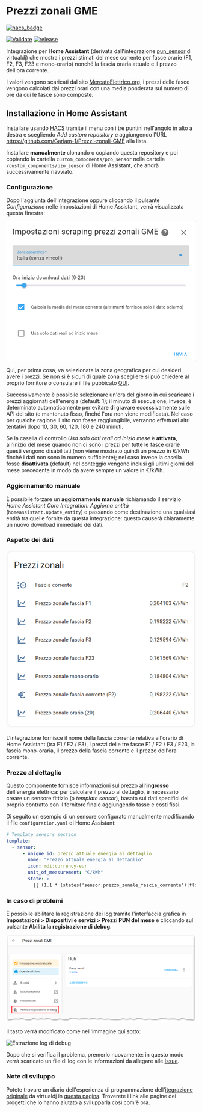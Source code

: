 # Prezzi zonali GME

[![hacs_badge](https://img.shields.io/badge/HACS-Custom-41BDF5.svg?style=for-the-badge)](https://github.com/hacs/integration)

[![Validate](https://github.com/Gariam-1/Prezzi-zonali-GME/actions/workflows/validate.yaml/badge.svg?branch=master)](https://github.com/Gariam-1/Prezzi-zonali-GME/actions/workflows/validate.yaml)
[![release](https://img.shields.io/github/v/release/Gariam-1/Prezzi-zonali-GME?style=flat-square)](https://github.com/Gariam-1/Prezzi-zonali-GME/releases)

Integrazione per **Home Assistant** (derivata dall'integrazione [pun_sensor](https://github.com/virtualdj/pun_sensor) di virtualdj) che mostra i prezzi stimati del mese corrente per fasce orarie (F1, F2, F3, F23 e mono-orario) nonché la fascia oraria attuale e il prezzo dell'ora corrente.

I valori vengono scaricati dal sito [MercatoElettrico.org](https://gme.mercatoelettrico.org/it-it/Home/Esiti/Elettricita/MGP/Esiti/PUN), i prezzi delle fasce vengono calcolati dai prezzi orari con una media ponderata sul numero di ore da cui le fasce sono composte.

## Installazione in Home Assistant

Installare usando [HACS](https://hacs.xyz/) tramite il menu con i tre puntini nell'angolo in alto a destra e scegliendo _Add custom repository_ e aggiungendo l'URL https://github.com/Gariam-1/Prezzi-zonali-GME alla lista.

Installare **manualmente** clonando o copiando questa repository e poi copiando la cartella `custom_components/pzo_sensor` nella cartella `/custom_components/pzo_sensor` di Home Assistant, che andrà successivamente riavviato.

### Configurazione

Dopo l'aggiunta dell'integrazione oppure cliccando il pulsante _Configurazione_ nelle impostazioni di Home Assistant, verrà visualizzata questa finestra:

![Screenshot impostazioni](screenshots_settings.png "Impostazioni")

Qui, per prima cosa, va selezionata la zona geografica per cui desideri avere i prezzi. Se non si è sicuri di quale zona scegliere si può chiedere al proprio fornitore o consulare il file pubbicato [QUI](https://www.terna.it/it/sistema-elettrico/pubblicazioni/news-operatori/dettaglio/Suddivisione-in-zone-di-mercato-della-Rete-di-Trasmissione-Nazionale-valida-a-partire-dal-1%C2%B0-gennaio-2021).

Successivamente è possibile selezionare un'ora del giorno in cui scaricare i prezzi aggiornati dell'energia (default: 1); il minuto di esecuzione, invece, è determinato automaticamente per evitare di gravare eccessivamente sulle API del sito (e mantenuto fisso, finché l'ora non viene modificata). Nel caso per qualche ragione il sito non fosse raggiungibile, verranno effettuati altri tentativi dopo 10, 30, 60, 120, 180 e 240 minuti.

Se la casella di controllo _Usa solo dati reali ad inizio mese_ è **attivata**, all'inizio del mese quando non ci sono i prezzi per tutte le fasce orarie questi vengono disabilitati (non viene mostrato quindi un prezzo in €/kWh finché i dati non sono in numero sufficiente); nel caso invece la casella fosse **disattivata** (default) nel conteggio vengono inclusi gli ultimi giorni del mese precedente in modo da avere sempre un valore in €/kWh.

### Aggiornamento manuale

È possibile forzare un **aggiornamento manuale** richiamando il servizio _Home Assistant Core Integration: Aggiorna entità_ (`homeassistant.update_entity`) e passando come destinazione una qualsiasi entità tra quelle fornite da questa integrazione: questo causerà chiaramente un nuovo download immediato dei dati.

### Aspetto dei dati

![Screenshot integrazione](screenshots_main.png "Dati visualizzati")

L'integrazione fornisce il nome della fascia corrente relativa all'orario di Home Assistant (tra F1 / F2 / F3), i prezzi delle tre fasce F1 / F2 / F3 / F23, la fascia mono-oraria, il prezzo della fascia corrente e il prezzo dell'ora corrente.

### Prezzo al dettaglio

Questo componente fornisce informazioni sul prezzo all'**ingrosso** dell'energia elettrica: per calcolare il prezzo al dettaglio, è necessario creare un sensore fittizio (o _template sensor_), basato sui dati specifici del proprio contratto con il fornitore finale aggiungendo tasse e costi fissi.

Di seguito un esempio di un sensore configurato manualmente modificando il file `configuration.yaml` di Home Assistant:

```yml
# Template sensors section
template:
  - sensor:
      - unique_id: prezzo_attuale_energia_al_dettaglio
        name: "Prezzo attuale energia al dettaglio"
        icon: mdi:currency-eur
        unit_of_measurement: "€/kWh"
        state: >
          {{ (1.1 * (states('sensor.prezzo_zonale_fascia_corrente')|float(0) + 0.0087 + 0.04 + 0.0227))|round(3) }}
```

### In caso di problemi

È possibile abilitare la registrazione dei log tramite l'interfaccia grafica in **Impostazioni > Dispositivi e servizi > Prezzi PUN del mese** e cliccando sul pulsante **Abilita la registrazione di debug**.

![Abilitazione log di debug](screenshot_debug_1.png "Abilitazione log di debug")

Il tasto verrà modificato come nell'immagine qui sotto:

![Estrazione log di debug](screenshot_debug_2.png "Estrazione log di debug")

Dopo che si verifica il problema, premerlo nuovamente: in questo modo verrà scaricato un file di log con le informazioni da allegare alle [Issue](https://github.com/Gariam-1/Prezzi-zonali-GME/issues).

### Note di sviluppo

Potete trovare un diario dell'esperienza di programmazione dell'[itegrazione originale](https://github.com/virtualdj/pun_sensor) da virtualdj in [questa pagina](DEVELOPMENT.md). Troverete i link alle pagine dei progetti che lo hanno aiutato a svilupparla così com'è ora.